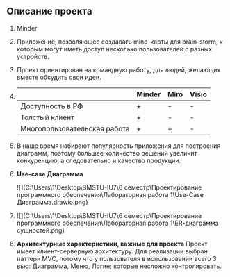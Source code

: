 ## Описание проекта

1. Minder

2. Приложение, позволяющее создавать mind-карты для brain-storm, к которым могут иметь доступ несколько пользователей с разных устройств.

3. Проект ориентирован на командную работу, для людей, желающих вместе обсудить свои идеи.

4. |                              | Minder | Miro | Visio |
   | ---------------------------- | ------ | ---- | ----- |
   | Доступность в РФ             | +      | -    | -     |
   | Толстый клиент               | +      | -    | -     |
   | Многопользовательская работа | +      | +    | -     |

5. В наше время набирают популярность приложения для построения диаграмм, поэтому большее количество решений увеличит конкуренцию, а следовательно и качество продукции.

6. **Use-case Диаграмма**

   ![](C:\Users\1\Desktop\BMSTU-IU7\6 семестр\Проектирование программного обеспечения\Лабораторная работа 1\Use-Case Диаграмма.drawio.png)

7. ![](C:\Users\1\Desktop\BMSTU-IU7\6 семестр\Проектирование программного обеспечения\Лабораторная работа 1\ER-диаграмма сущностей.png)

8. **Архитектурные характеристики, важные для проекта**
    Проект имеет клиент-серверную архитектуру. Для реализации выбран паттерн MVC, потому что у пользователя в использовании всего 3 вью: Диаграмма, Меню, Логин; которые несложно контролировать.

